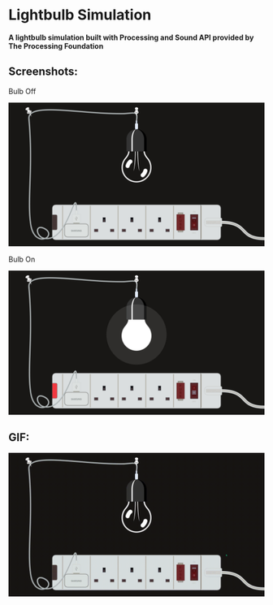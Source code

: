 # Lightbulb Simulation
**A lightbulb simulation built with Processing and Sound API provided by The Processing Foundation**

## Screenshots:

Bulb Off

![💡 off](https://raw.githubusercontent.com/theanasuddin/Programming-In-Processing/main/Lightbulb%20Simulation/bulb_off.png)

Bulb On

![💡 on](https://raw.githubusercontent.com/theanasuddin/Programming-In-Processing/main/Lightbulb%20Simulation/bulb_on.png)

## GIF:
![demo gif](https://raw.githubusercontent.com/theanasuddin/Programming-In-Processing/main/Lightbulb%20Simulation/demo.gif)
